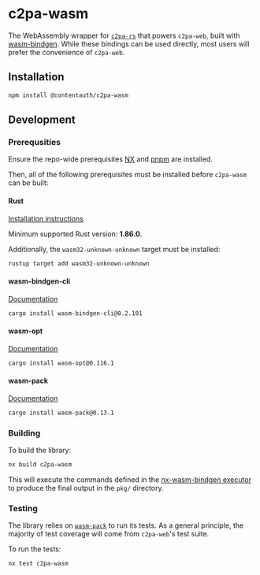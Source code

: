 # c2pa-wasm

The WebAssembly wrapper for [`c2pa-rs`](https://github.com/contentauth/c2pa-rs) that powers `c2pa-web`, built with [wasm-bindgen](https://github.com/wasm-bindgen/wasm-bindgen). While these bindings can be used directly, most users will prefer the convenience of `c2pa-web`.

## Installation

```sh
npm install @contentauth/c2pa-wasm
```

## Development

### Prerequsities

Ensure the repo-wide prerequisites [NX](https://nx.dev/getting-started/intro) and [pnpm](https://pnpm.io/) are installed.

Then, all of the following prerequisites must be installed before `c2pa-wasm` can be built:

#### Rust

[Installation instructions](https://www.rust-lang.org/tools/install)

Minimum supported Rust version: **1.86.0**.

Additionally, the `wasm32-unknown-unknown` target must be installed:

```sh
rustup target add wasm32-unknown-unknown
```

#### wasm-bindgen-cli

[Documentation](https://wasm-bindgen.github.io/wasm-bindgen/reference/cli)

```sh
cargo install wasm-bindgen-cli@0.2.101
```

#### wasm-opt

[Documentation](https://github.com/WebAssembly/binaryen)

```sh
cargo install wasm-opt@0.116.1
```

#### wasm-pack

[Documentation](https://rustwasm.github.io/docs/wasm-pack/)

```sh
cargo install wasm-pack@0.13.1
```

### Building

To build the library:

```sh
nx build c2pa-wasm
```

This will execute the commands defined in the [nx-wasm-bindgen executor](https://github.com/contentauth/c2pa-js-v2/blob/main/tools/nx-wasm-bindgen/src/executors/build/executor.ts) to produce the final output in the `pkg/` directory.

### Testing

The library relies on [`wasm-pack`](https://rustwasm.github.io/docs/wasm-pack/) to run its tests. As a general principle, the majority of test coverage will come from `c2pa-web`'s test suite.

To run the tests:

```
nx test c2pa-wasm
```
